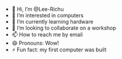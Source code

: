 - 👋 Hi, I’m @Lee-Richu
- 👀 I’m interested in computers
- 🌱 I’m currently learning hardware 
- 💞️ I’m looking to collaborate on a workshop
- 📫 How to reach me by email
- 😄 Pronouns: Wow!
- ⚡ Fun fact: my first computer was built 

<!---
Lee-Richu/Lee-Richu is a ✨ special ✨ repository because its `README.md` (this file) appears on your GitHub profile.
You can click the Preview link to take a look at your changes.
--->
